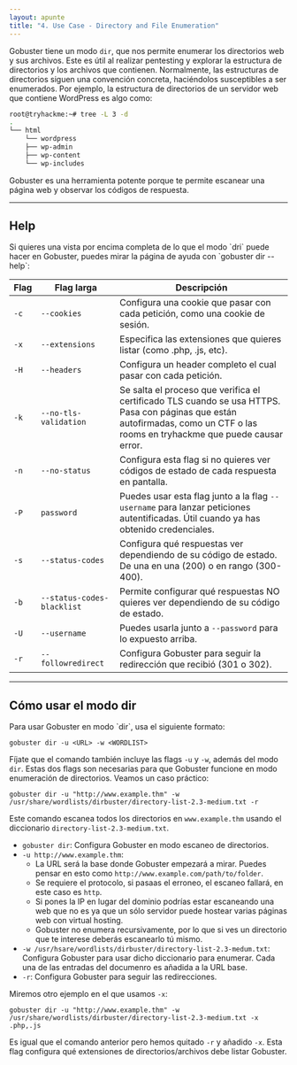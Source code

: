 ```yaml
---
layout: apunte
title: "4. Use Case - Directory and File Enumeration"
---
```


Gobuster tiene un modo `dir`, que nos permite enumerar los directorios web y sus archivos. Este es útil al realizar pentesting y explorar la estructura de directorios y los archivos que contienen. Normalmente, las estructuras de directorios siguen una convención concreta, haciéndolos susceptibles a ser enumerados. Por ejemplo, la estructura de directorios de un servidor web que contiene WordPress es algo como:


```bash
root@tryhackme:~# tree -L 3 -d 
. 
└── html
	└── wordpress         
	├── wp-admin         
	├── wp-content         
	└── wp-includes
```

Gobuster es una herramienta potente porque te permite escanear una página web y observar los códigos de respuesta.

-----------------------
<h2>Help</h2>
Si quieres una vista por encima completa de lo que el modo `dri` puede hacer en Gobuster, puedes mirar la página de ayuda con `gobuster dir --help`:

| Flag | Flag larga                 | Descripción                                                                                                                                                                    |
| ---- | -------------------------- | ------------------------------------------------------------------------------------------------------------------------------------------------------------------------------ |
| `-c` | `--cookies`                | Configura una cookie que pasar con cada petición, como una cookie de sesión.                                                                                                   |
| `-x` | `--extensions`             | Especifica las extensiones que quieres listar (como .php, .js, etc).                                                                                                           |
| `-H` | `--headers`                | Configura un header completo el cual pasar con cada petición.                                                                                                                  |
| `-k` | `--no-tls-validation`      | Se salta el proceso que verifica el certificado TLS cuando se usa HTTPS. Pasa con páginas que están autofirmadas, como un CTF o las rooms en tryhackme que puede causar error. |
| `-n` | `--no-status`              | Configura esta flag si no quieres ver códigos de estado de cada respuesta en pantalla.                                                                                         |
| `-P` | `password`                 | Puedes usar esta flag junto a la flag `--username` para lanzar peticiones autentificadas. Útil cuando ya has obtenido credenciales.                                            |
| `-s` | `--status-codes`           | Configura qué respuestas ver dependiendo de su código de estado. De una en una (200) o en rango (300-400).                                                                     |
| `-b` | `--status-codes-blacklist` | Permite configurar qué respuestas NO quieres ver dependiendo de su código de estado.                                                                                           |
| `-U` | `--username`               | Puedes usarla junto a `--password` para lo expuesto arriba.                                                                                                                    |
| `-r` | `--followredirect`         | Configura Gobuster para seguir la redirección que recibió (301 o 302).                                                                                                         |

----------------------
<h2>Cómo usar el modo dir</h2>
Para usar Gobuster en modo `dir`, usa el siguiente formato:

`gobuster dir -u <URL> -w <WORDLIST>`

Fíjate que el comando también incluye las flags `-u` y `-w`, además del modo `dir`. Estas dos flags son necesarias para que Gobuster funcione en modo enumeración de directorios. Veamos un caso práctico:

`gobuster dir -u "http://www.example.thm" -w /usr/share/wordlists/dirbuster/directory-list-2.3-medium.txt -r `

Este comando escanea todos los directorios en `www.example.thm` usando el diccionario `directory-list-2.3-medium.txt`.

- `gobuster dir`: Configura Gobuster en modo escaneo de directorios.
- `-u http://www.example.thm`:
  - La URL será la base donde Gobuster empezará a mirar. Puedes pensar en esto como `http://www.example.com/path/to/folder`.
  - Se requiere el protocolo, si pasaas el erroneo, el escaneo fallará, en este caso es `http`.
  - Si pones la IP en lugar del dominio podrías estar escaneando una web que no es ya que un sólo servidor puede hostear varias páginas web con virtual hosting.
  - Gobuster no enumera recursivamente, por lo que si ves un directorio que te interese deberás escanearlo tú mismo.
- `-w /usr/hsare/wordlists/dirbuster/directory-list-2.3-medum.txt`: Configura Gobuster para usar dicho diccionario para enumerar. Cada una de las entradas del documenro es añadida a la URL base.
- `-r`: Configura Gobuster para seguir las redirecciones.

Miremos otro ejemplo en el que usamos `-x`:

`gobuster dir -u "http://www.example.thm" -w /usr/share/wordlists/dirbuster/directory-list-2.3-medium.txt -x .php,.js`

Es igual que el comando anterior pero hemos quitado `-r` y añadido `-x`. Esta flag configura qué extensiones de directorios/archivos debe listar Gobuster.